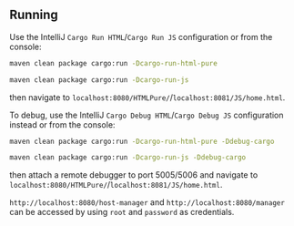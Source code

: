 ## Running
Use the IntelliJ `Cargo Run HTML`/`Cargo Run JS` configuration or from the console:
```bash
maven clean package cargo:run -Dcargo-run-html-pure
```
```bash
maven clean package cargo:run -Dcargo-run-js
```
then navigate to `localhost:8080/HTMLPure/`/`localhost:8081/JS/home.html`.

To debug, use the IntelliJ `Cargo Debug HTML`/`Cargo Debug JS` configuration instead or from the console:
```bash
maven clean package cargo:run -Dcargo-run-html-pure -Ddebug-cargo
```
```bash
maven clean package cargo:run -Dcargo-run-js -Ddebug-cargo
```
then attach a remote debugger to port 5005/5006 and navigate to `localhost:8080/HTMLPure/`/`localhost:8081/JS/home.html`.

`http://localhost:8080/host-manager` and `http://localhost:8080/manager`
can be accessed by using `root` and `password` as credentials.